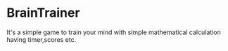# BrainTrainer
It's a simple game to train your mind with simple mathematical calculation having timer,scores etc.
